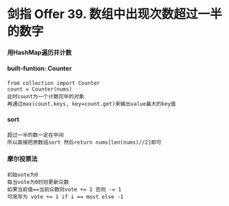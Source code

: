 # 剑指 Offer 39. 数组中出现次数超过一半的数字
#### 用HashMap遍历并计数
#### built-funtion: Counter
    from collection import Counter
    count = Counter(nums)
    此时count为一个计数完毕的对象
    再通过max(count.keys, key=count.get)来输出value最大的key值
#### sort
    超过一半的数一定在中间
    所以直接把原数组sort 然后return nums[len(nums)//2]即可
#### 摩尔投票法
    初始vote为0
    每当vote为0时则更新众数
    如果当前值==当前众数则vote += 1 否则 -= 1
    可简写为 vote += 1 if i == most else -1
